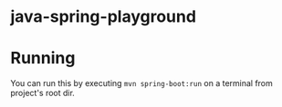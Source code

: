 # java-spring-playground

# Running 

You can run this by executing `mvn spring-boot:run` on a terminal from project's root dir.